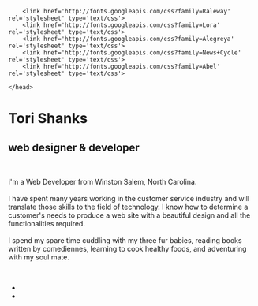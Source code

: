 <!DOCTYPE html>
<html>
    <head>
        <meta charset="utf-8">
        <title>Tori Shanks</title>
        <link href="resume.css" rel="stylesheet" />

        <link href='http://fonts.googleapis.com/css?family=Raleway' rel='stylesheet' type='text/css'>
        <link href='http://fonts.googleapis.com/css?family=Lora' rel='stylesheet' type='text/css'>
        <link href='http://fonts.googleapis.com/css?family=Alegreya' rel='stylesheet' type='text/css'>
        <link href='http://fonts.googleapis.com/css?family=News+Cycle' rel='stylesheet' type='text/css'>
        <link href='http://fonts.googleapis.com/css?family=Abel' rel='stylesheet' type='text/css'>

    </head>
    
<body>
<div id="box">
<h1>Tori Shanks</h1>

<h2>web designer &amp; developer</h2><br>

<p>I'm a Web Developer from Winston Salem, North Carolina.<br>
	<br>
	I have spent many years working in the customer service industry and will translate those skills to the field of technology. I know how to determine a customer's needs to produce a web site with a beautiful design and all the functionalities required.<br>
	<br>
	I spend my spare time cuddling with my three fur babies, reading books written by comediennes, learning to cook healthy foods, and adventuring with my soul mate.</p><br>
	<ul id="social"><li id="instagram"><a href="http://www.instagram.com/tatatatori" alt="instagram" target="_blank"></a></li>
		<li id="twitter"><a href="http://www.twitter.com/torishanks" alt="twitter" target="_blank"></a></li></ul>
</div>




</body>
</html>
